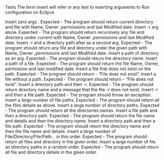 Tests
The term insert will refer in any test to inserting arguments to Run configuration on Eclipce

Insert zero args . Expected - The program should return current directory and file with Name, Owner ,permissions and last Modified date.
Insert -r arg alone. Expected - The program should return recursively any file and directory under current with Name, Owner ,permissions and last Modified date.
Insert -r and a directory path after as a second arg. Expected - The program should return any file and directory under the given path with Name, Owner ,permissions and last Modified date.
Insert a path of directory as an arg. Expected - The program should return the directory name.
Insert a path of a file. Expected - The program should return the file Name, Owner, permission and last modified date.
Insert a file that does not exist on the path. Expected - The program should return - “File does not exist”.
insert a file without a path. Expected - The program should return - “File does not exist”.
Insert a directory path and then -r. Expected - The program should return directory name and a message that the file -r does not exist.
Insert -r and then a file path. Expected - The program should throw an exception.
Insert a large number of file paths. Expected - The program should return all the files details as above.
Insert a large number of directory paths. Expected - The program should return all the directories names.
Insert a file path and then a directory path. Expected - The program should return the file name and details and then the directory name.
Insert a directory path and then a file path. Expected - The program should return the directory name and then the file name and details.
Insert a large number of File/Directory/File/Path… in this order. Expected - The program should return all files and directory in the given order.
Insert a large number of file an directory paths in a random order. Expected - The program should return all file and directory details in the given order.
